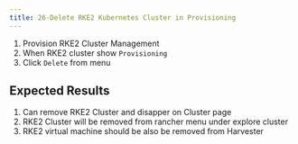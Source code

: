 ```yaml
---
title: 26-Delete RKE2 Kubernetes Cluster in Provisioning	
---
```

1. Provision RKE2 Cluster Management
1. When RKE2 cluster show `Provisioning`
1. Click `Delete` from menu


## Expected Results
1. Can remove RKE2 Cluster and disapper on Cluster page
1. RKE2 Cluster will be removed from rancher menu under explore cluster
1. RKE2 virtual machine should be also be removed from Harvester 

